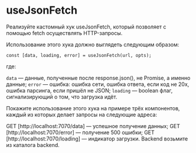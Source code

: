 # useJsonFetch

Реализуйте кастомный хук useJsonFetch, который позволяет с помощью fetch осуществлять HTTP-запросы.

Использование этого хука должно выглядеть следующим образом:

`const [data, loading, error] = useJsonFetch(url, opts);`

где:

`data` — данные, полученные после response.json(), не Promise, а именно данные;
`error` — ошибка: ошибка сети, ошибка ответа, если код не 20x, ошибка парсинга, если пришёл не JSON;
`loading` — boolean флаг, сигнализирующий о том, что загрузка идёт.

Покажите использование этого хука на примере трёх компонентов, каждый из которых делает запросы на следующие адреса:

GET [http://localhost:7070/data] — успешное получение данных;
GET [http://localhost:7070/error] — получение 500 ошибки;
GET [http://localhost:7070/loading] — индикатор загрузки.
Backend возьмите из каталога backend.
